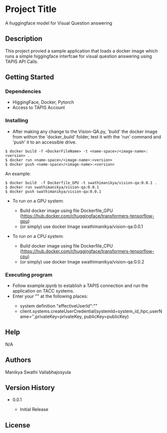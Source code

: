 # Project Title

A huggingface model for Visual Question answering

## Description

This project provied a sample application that loads a docker image which runs a simple higgingface interfcae for visual question answering using TAPIS API Calls. 

## Getting Started

### Dependencies

* HiggingFace, Docker, Pytorch
* Access to TAPIS Account

### Installing

* After making any change to the Vision-QA.py, 'build' the docker image from withon the 'docker_build' folder, test it with the 'run' command and 'push' it to an accessible drive.
```
$ docker build -f <DockerFileName> -t <name-space>/<image-name>:<version> .
$ docker run <name-space>/<image-name>:<version>
$ docker push <name-space>/<image-name>:<version>

```
An example: 
```
$ docker build  -f Dockerfile_GPU -t swathimanikya/vision-qa:0.0.1 .
$ docker run swathimanikya/vision-qa:0.0.1
$ docker push swathimanikya/vision-qa:0.0.1
```

* To run on a GPU system:
    - Build docker image using file Dockerfile_GPU (https://hub.docker.com/r/huggingface/transformers-tensorflow-gpu)
    - (or simply) use docker Image swathimanikya/vision-qa:0.0.1

* To run on a CPU system:
    - Build docker image using file Dockerfile_CPU (https://hub.docker.com/r/huggingface/transformers-tensorflow-cpu)
    - (or simply) use docker Image swathimanikya/vision-qa:0.0.2

### Executing program

* Follow example.ipynb to  establish a TAPIS connection and run the application on TACC systems.
* Enter your "<Enter TACC Username>" at the following places:
    - system definition "effectiveUserId":"<Enter TACC Username>"
    - client.systems.createUserCredential(systemId=system_id_hpc,userName='<Enter TACC Username>',privateKey=privateKey, publicKey=publicKey)

## Help

N/A

## Authors

Manikya Swathi Vallabhajosyula

## Version History

* 0.0.1
   
    * Initial Release

## License

